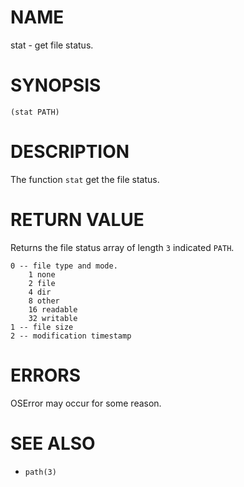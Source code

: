 # NAME
stat - get file status.

# SYNOPSIS

    (stat PATH)

# DESCRIPTION
The function `stat` get the file status.

# RETURN VALUE
Returns the file status array of length `3` indicated `PATH`.

    0 -- file type and mode.
        1 none
        2 file
        4 dir
        8 other
        16 readable
        32 writable
    1 -- file size
    2 -- modification timestamp

# ERRORS
OSError may occur for some reason.

# SEE ALSO
- `path(3)`
